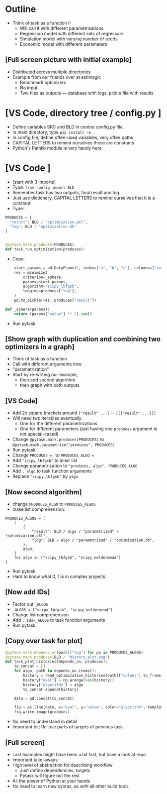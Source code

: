 # Outline

- Think of task as a function II
  - Will call it with different parametrisations
  - Regression model with different sets of regressors
  - Simulation model with varying number of seeds
  - Economic model with different parameters


## [Full screen picture with initial example]

- Distributed across multiple directories
- Example from our friends over at estimagic
  - Benchmark optimizers
  - No input
  - Two files as outputs — database with logs, pickle file with results

# [VS Code, directory tree / config.py ]

- Define variables SRC and BLD in central config.py file.
- In main directory, type `pip install -e .`
- In config file, define often-used variables, very often paths
- CAPITAL LETTERS to remind ourselves these are constants
- Python's Pathlib module is very handy here

# [VS Code ]

- [start with 3 imports]
- Type: `from config import BLD`
- Remember task has two outputs, final result and log
- Just use dictionary, CAPITAL LETTERS to remind ourselves that it is a constant
- Type:

```python
PRODUCES = {
  "result": BLD / "optimization.pkl",
  "log": BLD / "optimization.db"
}


@pytask.mark.produces(PRODUCES)
def task_run_optimization(produces):
```

- Copy:

```python
    start_params = pd.DataFrame(1, index=["a", "b", "c"], columns=["value"])
    res = minimize(
        criterion=_sphere,
        params=start_params,
        algorithm="scipy_lbfgsb",
        logging=produces["log"],
    )
    pd.to_pickle(res, produces["result"])

def _sphere(params):
    return (params["value"] ** 2).sum()
```

- Run pytask

## [Show graph with duplication and combining two optimizers in a graph]

- Think of task as a function
- Call with different arguments now
- "parametrization"
- Start by re-writing our example,
  - then add second algorithm
  - then graph with both outputs

## [VS Code]

- Add 2x square brackets around `{"result" ...}` -- `[[{"result" ...}]]`
- Will need two iterables eventually:
  - One for the different parametrizations
  - One for different parameters (just having one `produces` argument is not special-cased)
- Change `@pytask.mark.produces(PRODUCES)` to `@pytask.mark.parametrize("produces", PRODUCES)`
- Run pytask
- Change `PRODUCES = ` to `PRODUCES_ALGO = `
- Add `"scipy_lbfgsb"` to inner list
- Change parametrization to `"produces, algo", PRODUCES_ALGO`
- Add `, algo` to task function arguments
- Replace `"scipy_lbfgsb"` by `algo`

## [Now second algorithm]

- change `PRODUCES_ALGO` to `PRODUCES_ALGOS`
- make list comprehension:

```
PRODUCES_ALGOS = [
    [
        {
            "result": BLD / algo / "parametrized" / "optimization.pkl",
            "log": BLD / algo / "parametrized" / "optimization.db",
        },
        algo,
    ]
    for algo in ["scipy_lbfgsb", "scipy_neldermead"]
]
```

- Run pytask
- Hard to know what 0, 1 is in complex projects

## [Now add IDs]

- Factor out `_ALGOS`
- `_ALGOS = ["scipy_lbfgsb", "scipy_neldermead"]`
- Change list comprehension
- Add `, ids=_ALGOS` to task function arguments
- Run pytask

## [Copy over task for plot]

```python
@pytask.mark.depends_on(pa[0]["log"] for pa in PRODUCES_ALGOS)
@pytask.mark.produces(BLD / "history_plot.png")
def task_plot_histories(depends_on, produces):
    to_concat = []
    for algo, path in depends_on.items():
        history = read_optimization_histories(path)["values"].to_frame(name="value")
        history["eval"] = np.arange(len(history))
        history["algorithm"] = algo
        to_concat.append(history)

    data = pd.concat(to_concat)

    fig = px.line(data, x="eval", y="value", color="algorithm", template="plotly_dark")
    fig.write_image(produces)
```

- No need to understand in detail
- Important bit: Re-use parts of targets of previous task

## [Full screen]

- Last examples might have been a bit fast, but have a look at repo
- Important take-aways:
- High level of abstraction for describing workflow
  - Just define dependencies, targets
  - Pytask will figure out the rest
- All the power of Python at your hands
- No need to learn new syntax, as with all other build tools
